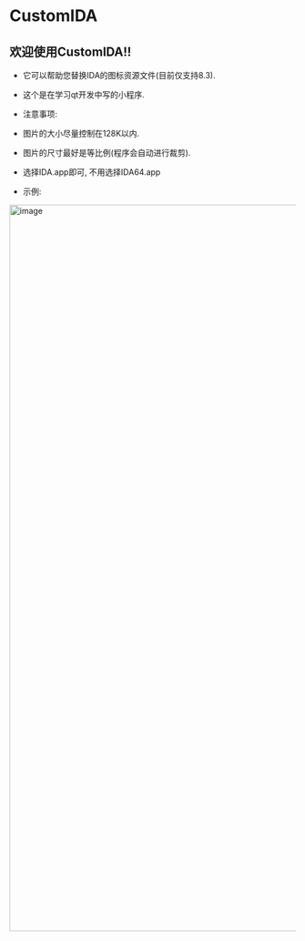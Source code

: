 # CustomIDA
## 欢迎使用CustomIDA!!
- 它可以帮助您替换IDA的图标资源文件(目前仅支持8.3).
- 这个是在学习qt开发中写的小程序.
- 注意事项:
 - 图片的大小尽量控制在128K以内.
 - 图片的尺寸最好是等比例(程序会自动进行裁剪).
 - 选择IDA.app即可, 不用选择IDA64.app

- 示例:
<img width="1276" alt="image" src="https://github.com/yywz1999/CustomIDA/assets/35799450/f9063d97-74f0-443b-a886-fc9190f1834f">
